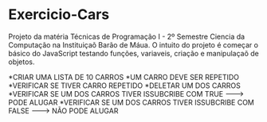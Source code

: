 # Exercicio-Cars
Projeto da matéria Técnicas de Programação I - 2º Semestre Ciencia da Computação na Instituiçaõ Barão de Máua. 
O intuito do projeto é começar o básico do JavaScript testando funções, variaveis, criação e manipulaçaõ de objetos.

*CRIAR UMA LISTA DE 10 CARROS
*UM CARRO DEVE SER REPETIDO
*VERIFICAR SE TIVER CARRO REPETIDO
   *DELETAR UM DOS CARROS
*VERIFICAR SE UM DOS CARROS TIVER ISSUBCRIBE COM TRUE ---> PODE ALUGAR
*VERIFICAR SE UM DOS CARROS TIVER ISSUBCRIBE COM FALSE ---> NÃO PODE ALUGAR
